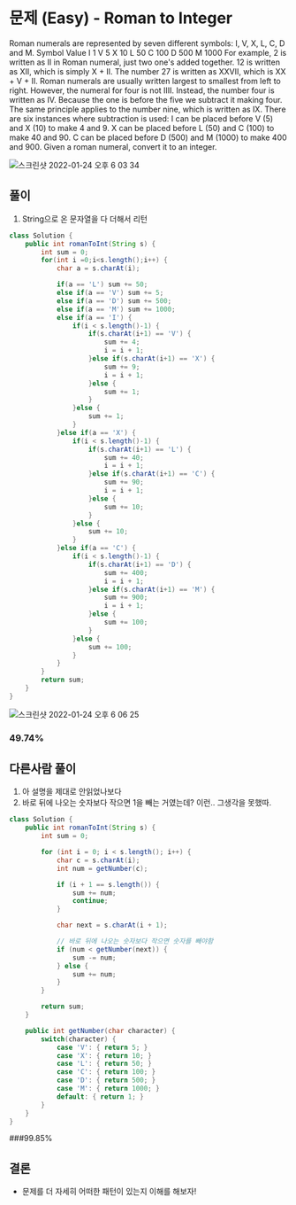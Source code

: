 # 문제 (Easy) - Roman to Integer

Roman numerals are represented by seven different symbols: I, V, X, L, C, D and M.
Symbol       Value
I             1
V             5
X             10
L             50
C             100
D             500
M             1000
For example, 2 is written as II in Roman numeral, just two one's added together. 12 is written as XII, which is simply X + II. The number 27 is written as XXVII, which is XX + V + II.
Roman numerals are usually written largest to smallest from left to right. However, the numeral for four is not IIII. Instead, the number four is written as IV. Because the one is before the five we subtract it making four. The same principle applies to the number nine, which is written as IX. There are six instances where subtraction is used:
I can be placed before V (5) and X (10) to make 4 and 9.
X can be placed before L (50) and C (100) to make 40 and 90.
C can be placed before D (500) and M (1000) to make 400 and 900.
Given a roman numeral, convert it to an integer.

![스크린샷 2022-01-24 오후 6 03 34](https://user-images.githubusercontent.com/93639793/150752685-a3672e45-faf7-492b-a8af-f8fa0656b319.png)
## 풀이
1. String으로 온 문자열을 다 더해서 리턴

```java
class Solution {
    public int romanToInt(String s) {
        int sum = 0;
        for(int i =0;i<s.length();i++) {
            char a = s.charAt(i);

            if(a == 'L') sum += 50;
            else if(a == 'V') sum += 5;
            else if(a == 'D') sum += 500;
            else if(a == 'M') sum += 1000;
            else if(a == 'I') {
                if(i < s.length()-1) {
                    if(s.charAt(i+1) == 'V') {
                        sum += 4;
                        i = i + 1;
                    }else if(s.charAt(i+1) == 'X') {
                        sum += 9;
                        i = i + 1;
                    }else {
                        sum += 1;
                    }
                }else {
                    sum += 1;
                }
            }else if(a == 'X') {
                if(i < s.length()-1) {
                    if(s.charAt(i+1) == 'L') {
                        sum += 40;
                        i = i + 1;
                    }else if(s.charAt(i+1) == 'C') {
                        sum += 90;
                        i = i + 1;
                    }else {
                        sum += 10;
                    }
                }else {
                    sum += 10;
                }
            }else if(a == 'C') {
                if(i < s.length()-1) {
                    if(s.charAt(i+1) == 'D') {
                        sum += 400;
                        i = i + 1;
                    }else if(s.charAt(i+1) == 'M') {
                        sum += 900;
                        i = i + 1;
                    }else {
                        sum += 100;
                    }
                }else {
                    sum += 100;
                }
            }
        }
        return sum;
    }
}
```
![스크린샷 2022-01-24 오후 6 06 25](https://user-images.githubusercontent.com/93639793/150753125-4bafe27b-7e7a-4e35-9931-87be5e61c90c.png)

### 49.74%

## 다른사람 풀이
1. 아 설명을 제대로 안읽었나보다
2. 바로 뒤에 나오는 숫자보다 작으면 1을 빼는 거였는데? 이런.. 그생각을 못했따. 

```java
class Solution {
    public int romanToInt(String s) {
        int sum = 0;

        for (int i = 0; i < s.length(); i++) {
            char c = s.charAt(i);
            int num = getNumber(c);

            if (i + 1 == s.length()) {
                sum += num;
                continue;
            }

            char next = s.charAt(i + 1);

            // 바로 뒤에 나오는 숫자보다 작으면 숫자를 빼야함
            if (num < getNumber(next)) {
                sum -= num;
            } else {
                sum += num;
            }
        }

        return sum;
    }

    public int getNumber(char character) {
        switch(character) {
            case 'V': { return 5; }
            case 'X': { return 10; }
            case 'L': { return 50; }
            case 'C': { return 100; }
            case 'D': { return 500; }
            case 'M': { return 1000; }
            default: { return 1; }
        }
    }
}
```

###99.85%

## 결론
- 문제를 더 자세히 어떠한 패턴이 있는지 이해를 해보자!

